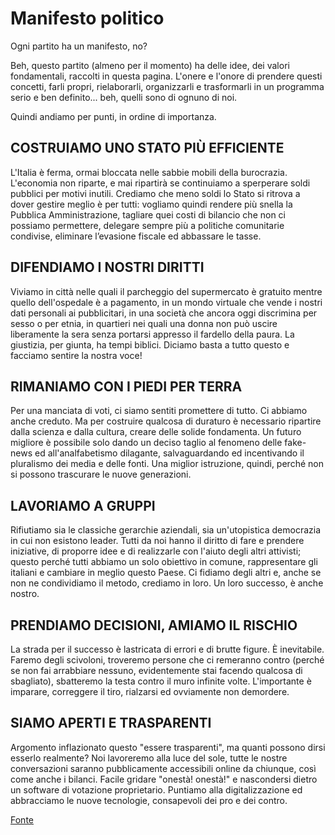 # Manifesto politico

Ogni partito ha un manifesto, no?

Beh, questo partito (almeno per il momento) ha delle idee, dei valori fondamentali, raccolti in questa pagina. L'onere e l'onore di prendere questi concetti, farli propri, rielaborarli, organizzarli e trasformarli in un programma serio e ben definito... beh, quelli sono di ognuno di noi.

Quindi andiamo per punti, in ordine di importanza.

## COSTRUIAMO UNO STATO PIÙ EFFICIENTE

L'Italia è ferma, ormai bloccata nelle sabbie mobili della burocrazia. L'economia non riparte, e mai ripartirà se continuiamo a sperperare soldi pubblici per motivi inutili. Crediamo che meno soldi lo Stato si ritrova a dover gestire meglio è per tutti: vogliamo quindi rendere più snella la Pubblica Amministrazione, tagliare quei costi di bilancio che non ci possiamo permettere, delegare sempre più a politiche comunitarie condivise, eliminare l’evasione fiscale ed abbassare le tasse.

## DIFENDIAMO I NOSTRI DIRITTI

Viviamo in città nelle quali il parcheggio del supermercato è gratuito mentre quello dell'ospedale è a pagamento, in un mondo virtuale che vende i nostri dati personali ai pubblicitari, in una società che ancora oggi discrimina per sesso o per etnia, in quartieri nei quali una donna non può uscire liberamente la sera senza portarsi appresso il fardello della paura. La giustizia, per giunta, ha tempi biblici. Diciamo basta a tutto questo e facciamo sentire la nostra voce!

## RIMANIAMO CON I PIEDI PER TERRA

Per una manciata di voti, ci siamo sentiti promettere di tutto. Ci abbiamo anche creduto. Ma per costruire qualcosa di duraturo è necessario ripartire dalla scienza e dalla cultura, creare delle solide fondamenta. Un futuro migliore è possibile solo dando un deciso taglio al fenomeno delle fake-news ed all'analfabetismo dilagante, salvaguardando ed incentivando il pluralismo dei media e delle fonti. Una miglior istruzione, quindi, perché non si possono trascurare le nuove generazioni.

## LAVORIAMO A GRUPPI

Rifiutiamo sia le classiche gerarchie aziendali, sia un'utopistica democrazia in cui non esistono leader. Tutti da noi hanno il diritto di fare e prendere iniziative, di proporre idee e di realizzarle con l'aiuto degli altri attivisti; questo perché tutti abbiamo un solo obiettivo in comune, rappresentare gli italiani e cambiare in meglio questo Paese. Ci fidiamo degli altri e, anche se non ne condividiamo il metodo, crediamo in loro. Un loro successo, è anche nostro.

## PRENDIAMO DECISIONI, AMIAMO IL RISCHIO

La strada per il successo è lastricata di errori e di brutte figure. È inevitabile. Faremo degli scivoloni, troveremo persone che ci remeranno contro (perché se non fai arrabbiare nessuno, evidentemente stai facendo qualcosa di sbagliato), sbatteremo la testa contro il muro infinite volte. L'importante è imparare, correggere il tiro, rialzarsi ed ovviamente non demordere.

## SIAMO APERTI E TRASPARENTI

Argomento inflazionato questo "essere trasparenti", ma quanti possono dirsi esserlo realmente? Noi lavoreremo alla luce del sole, tutte le nostre conversazioni saranno pubblicamente accessibili online da chiunque, così come anche i bilanci. Facile gridare "onestà! onestà!" e nascondersi dietro un software di votazione proprietario. Puntiamo alla digitalizzazione ed abbracciamo le nuove tecnologie, consapevoli dei pro e dei contro.

[Fonte](https://www.progettoantidoto.it/page.php?p=manifesto)
